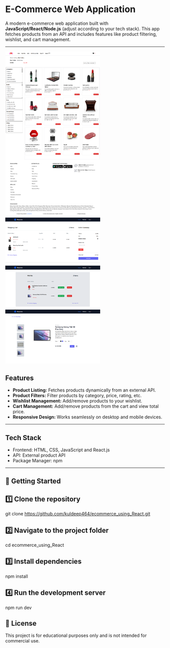 # E-Commerce Web Application

A modern e-commerce web application built with **JavaScript/React/Node.js** (adjust according to your tech stack). This app fetches products from an API and includes features like product filtering, wishlist, and cart management.

---

<img src="screenshot_images/homepage.png" alt="Home Page" width="300"/>
<img src="screenshot_images/cartImage.png" alt="Cart Page" width="300"/>

<img src="screenshot_images/wishlistPage.png" alt="Wishlist Page" width="300"/>
<img src="screenshot_images/ProductDetailingPage.png" alt="Product Detailing Page" width="300"/>


## Features

- **Product Listing:** Fetches products dynamically from an external API.
- **Product Filters:** Filter products by category, price, rating, etc.
- **Wishlist Management:** Add/remove products to your wishlist.
- **Cart Management:** Add/remove products from the cart and view total price.
- **Responsive Design:** Works seamlessly on desktop and mobile devices.

---


## Tech Stack

- Frontend: HTML, CSS, JavaScript and React.js
- API: External product API
- Package Manager: npm 

---

## 🚀 Getting Started

## 1️⃣ Clone the repository

git clone https://github.com/kuldeep464/ecommerce_using_React.git


## 2️⃣ Navigate to the project folder

cd ecommerce_using_React


## 3️⃣ Install dependencies

npm install


## 4️⃣ Run the development server

npm run dev


## 📜 License

This project is for educational purposes only and is not intended for commercial use.
